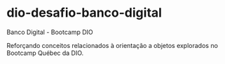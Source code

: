# dio-desafio-banco-digital
Banco Digital - Bootcamp DIO

Reforçando conceitos relacionados à orientação a objetos explorados no Bootcamp Québec da DIO.
